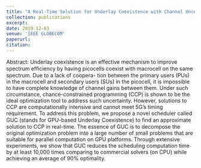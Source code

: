 ```yaml
---
title: "A Real-Time Solution for Underlay Coexistence with Channel Uncertainty"
collection: publications
excerpt: 
date: 2019-12-03
venue: 'IEEE GLOBECOM'
paperurl: 
citation:
---
```

Abstract: Underlay coexistence is an effective mechanism to improve spectrum efﬁciency by having picocells coexist with macrocell on the same spectrum. Due to a lack of coopera- tion between the primary users (PUs) in the macrocell and secondary users (SUs) in the picocell, it is impossible to have complete knowledge of channel gains between them. Under such circumstance, chance-constrained programming (CCP) is shown to be the ideal optimization tool to address such uncertainty. However, solutions to CCP are computationally intensive and cannot meet 5G’s timing requirement. To address this problem, we propose a novel scheduler called GUC (stands for GPU-based Underlay Coexistence) to ﬁnd an approximate solution to CCP in real-time. The essence of GUC is to decompose the original optimization problem into a large number of small problems that are suitable for parallel computation on GPU platforms. Through extensive experiments, we show that GUC reduces the scheduling computation time by at least 10,000 times comparing to commercial solvers (on CPU) while achieving an average of 90% optimality.
